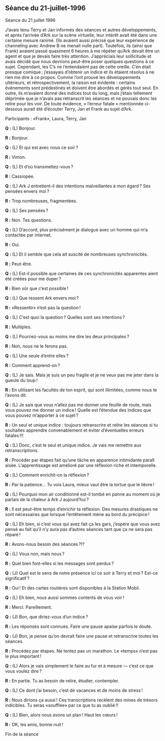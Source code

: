 ## Séance du 21-juillet-1996

Séance du 21 juillet 1996

J’avais tenu Terry et Jan informés des séances et autres développements, et après l’arrivée d’Ark sur la scène virtuelle, leur intérêt avait été dans une certaine mesure ranimé. (Ils avaient aussi précisé que leur expérience de channeling avec Andrew B ne menait nulle part). Toutefois, ils (ainsi que Frank) avaient passé quasiment 6 heures à me répéter qu’Ark devait être un agent et que je devais faire très attention. J’appréciais leur sollicitude et avais décidé que nous devrions peut-être poser quelques questions à ce sujet. Cependant, les C’s ne l’entendaient pas de cette oreille. C’en était presque comique ; j’essayais d’obtenir un indice et ils étaient résolus à ne rien me dire à ce propos. Comme l’ont prouvé les développements ultérieurs, et rétrospectivement, la raison est évidente : certains événements sont prédestinés et doivent être abordés et gérés tout seul. En outre, ils m’avaient donné des indices tout du long, mais j’étais tellement déprimée que je n’avais pas retranscrit les séances et ne pouvais donc les relire pour les voir. De toute évidence, « l’erreur fatale »  mentionnée ci-dessous aurait été d’écouter Terry, Jan et Frank au sujet d’Ark.

Participants : «Frank», Laura, Terry, Jan

**Q :** (L) Bonjour.

**R :** Bonjour.

**Q :** (L) Et qui est avec nous ce soir ?

**R :** Vimon.

**Q :** (L) Et d’où transmettez-vous ?

**R :** Cassiopée.

**Q :** (L) Ark J entretient-il des intentions malveillantes à mon égard ? Ses pensées envers moi ?

**R :** Trop nombreuses, fragmentées.

**Q :** (L) Ses pensées ?

**R :** Non. Tes questions.

**Q :** (L) D’accord, plus précisément je dialogue avec un homme qui m’a contactée par internet.

**R :** Oui.

**Q :** (L) Et il semble que cela ait suscité de nombreuses synchronicités.

**R :** Peut-être.

**Q :** (L) Est-il possible que certaines de ces synchronicités apparentes aient été créées pour me duper ?

**R :** Bien sûr que c’est possible !

**Q :** (L) Que ressent Ark envers moi ?

**R :** «Ressentir» n’est pas la question !

**Q :** (L) C’est quoi la question ? Quelles sont ses intentions ?

**R :** Multiples.

**Q :** (L) Pourriez-vous au moins me dire les deux principales ?

**R :** Non, nous ne le ferons pas.

**Q :** (L) Une seule d’entre elles ?

**R :** Comment apprend-on ?

**Q :** (L) Je sais. Mais je suis un peu fragile et je ne veux pas me jeter dans la gueule du loup !

**R :** En utilisant les facultés de ton esprit, qui sont illimitées, comme nous te l’avons dit.

**Q :** (L) Je sais que vous n’allez pas me donner une feuille de route, mais vous pouvez me donner un indice ! Quelle est l’étendue des indices que vous pouvez m’apporter à ce sujet ?

**R :** Un seul et unique indice : toujours retranscrire et relire les séances si tu souhaites apprendre convenablement et éviter d’éventuelles erreurs fatales !!!

**Q :** (L) Donc, c’est le seul et unique indice. Je vais me remettre aux retranscriptions.

**R :** Procéder par étapes fait qu’une tâche en apparence intimidante paraît aisée. L’apprentissage est amélioré par une réflexion riche et intemporelle.

**Q :** (L) Comment enrichit-on la réflexion ?

**R :** Par la patience... Tu vois Laura, mieux vaut être la tortue que le lièvre !

**Q :** (L) Pourquoi mon air conditionné est-il tombé en panne au moment où je parlais de la chaleur à Ark J aujourd’hui ?

**R :** Il est peut-être temps d’enrichir ta réflexion. Des mesures drastiques ne sont nécessaires que lorsque l’entêtement mène au bord du précipice !

**Q :** (L) Eh bien, si c’est vous qui avez fait ça les gars, j’espère que vous avez pensé au fait qu’il n’y aura pas d’autres séances tant que ça ne sera pas réparé !

**R :** Avons-nous besoin des séances ?!?

**Q :** (L) Vous non, mais nous ?

**R :** Quel bien font-elles si les messages sont perdus ?

**Q :** (J) Quel est le sens de notre présence ici ce soir à Terry et moi ? Est-ce significatif ?

**R :** Oui ! Et des cartes routières sont disponibles à la Station Mobil.

**Q :** (L) Eh bien, nous aussi sommes contents de vous voir !

**R :** Merci. Pareillement.

**Q :** (J) Bon, que diriez-vous d’un indice ?

**R :** Les réponses sont connues. Faire une pause apaise parfois le doute.

**Q :** (J) Bon, je pense qu’on devrait faire une pause et retranscrire toutes les séances.

**R :** Procédez par étapes. Ne tentez pas un marathon. Le «temps» n’est pas le plus important !

**Q :** (L) Alors je vais simplement le faire au fur et à mesure — c’est ce que vous voulez dire ?

**R :** En partie. Tu as besoin de relire, étudier, contempler.

**Q :** (L) Ce dont j’ai besoin, c’est de vacances et de moins de stress !

**R :** Nous dirions ça aussi ! Ces transcriptions recèlent des mines de trésors indicibles. Tu seras «soufflée» par ce que tu as oublié !!

**Q :** (L) Bien, alors nous avons un plan ! Haut les cœurs !

**R :** OK, les amis, bonne nuit !

Fin de la séance